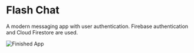 # Flash Chat 

A modern messaging app with user authentication. Firebase authentication and Cloud Firestore are used.

![Finished App](https://github.com/londonappbrewery/Images/blob/master/flash_chat_flutter_demo.gif)

